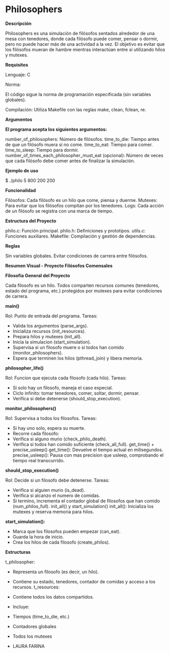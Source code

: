 # Philosophers #

**Descripción**

Philosophers es una simulación de filósofos sentados alrededor de una mesa con tenedores, 
donde cada filósofo puede comer, pensar o dormir, pero no puede hacer más de una actividad a la vez.
El objetivo es evitar que los filósofos mueran de hambre mientras interactúan entre sí utilizando hilos y mutexes.

**Requisitos**

Lenguaje: C

Norma: 

El código sigue la norma de programación especificada (sin variables globales).

Compilación: Utiliza Makefile con las reglas make, clean, fclean, re.

**Argumentos**


**El programa acepta los siguientes argumentos:**

number_of_philosophers: Número de filósofos.
time_to_die: Tiempo antes de que un filósofo muera si no come.
time_to_eat: Tiempo para comer.
time_to_sleep: Tiempo para dormir.
number_of_times_each_philosopher_must_eat (opcional): Número de veces que cada filósofo debe comer antes de finalizar la simulación.

**Ejemplo de uso**

$ ./philo 5 800 200 200

**Funcionalidad**

Filósofos: Cada filósofo es un hilo que come, piensa y duerme.
Mutexes: Para evitar que los filósofos compitan por los tenedores.
Logs: Cada acción de un filósofo se registra con una marca de tiempo.

**Estructura del Proyecto**

philo.c: Función principal.
philo.h: Definiciones y prototipos.
utils.c: Funciones auxiliares.
Makefile: Compilación y gestión de dependencias.

**Reglas**

Sin variables globales.
Evitar condiciones de carrera entre filósofos.


**Resumen Visual - Proyecto Filósofos Comensales**

**Filosofía General del Proyecto**

Cada filosofo es un hilo. Todos comparten recursos comunes (tenedores, estado del programa, etc.)
protegidos por mutexes para evitar condiciones de carrera.

**main()**

Rol: Punto de entrada del programa.
Tareas:
- Valida los argumentos (parse_args).
- Inicializa recursos (init_resources).
- Prepara hilos y mutexes (init_all).
- Inicia la simulacion (start_simulation).
- Supervisa si un filosofo muere o si todos han comido (monitor_philosophers).
- Espera que terminen los hilos (pthread_join) y libera memoria.
  
**philosopher_life()**
  
Rol: Funcion que ejecuta cada filosofo (cada hilo).
Tareas:
- Si solo hay un filosofo, maneja el caso especial.
- Ciclo infinito: tomar tenedores, comer, soltar, dormir, pensar.
- Verifica si debe detenerse (should_stop_execution).
  
**monitor_philosophers()**
  
Rol: Supervisa a todos los filosofos.
Tareas:
- Si hay uno solo, espera su muerte.
- Recorre cada filosofo:
 - Verifica si alguno murio (check_philo_death).
 - Verifica si todos han comido suficiente (check_all_full).
get_time() + precise_usleep()
get_time(): Devuelve el tiempo actual en milisegundos.
precise_usleep(): Pausa con mas precision que usleep, comprobando el tiempo real transcurrido.

**should_stop_execution()**

Rol: Decide si un filosofo debe detenerse.
Tareas:
- Verifica si alguien murio (is_dead).
- Verifica si alcanzo el numero de comidas.
- Si termino, incrementa el contador global de filosofos que han comido (num_philos_full).
init_all() y start_simulation()
init_all(): Inicializa los mutexes y reserva memoria para hilos.

**start_simulation():**

- Marca que los filosofos pueden empezar (can_eat).
- Guarda la hora de inicio.
- Crea los hilos de cada filosofo (create_philos).
  
**Estructuras**
  
t_philosopher:
- Representa un filosofo (es decir, un hilo).
- Contiene su estado, tenedores, contador de comidas y acceso a los recursos.
t_resources:
- Contiene todos los datos compartidos.
- Incluye:
 - Tiempos (time_to_die, etc.)
 - Contadores globales
 - Todos los mutexes

 - LAURA FARINA

